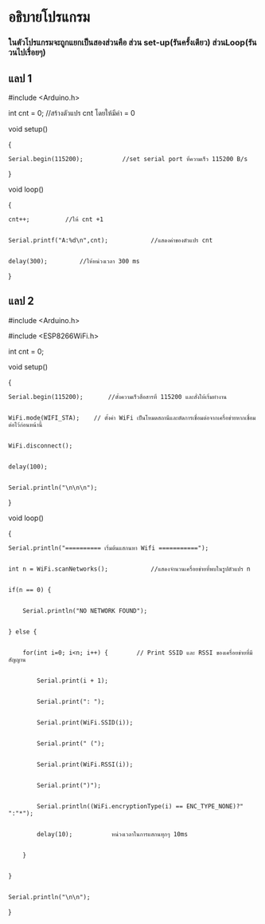 # อธิบายโปรแกรม
### ในตัวโปรแกรมจะถูกแยกเป็นสองส่วนคือ ส่วน set-up(รันครั้งเดียว) ส่วนLoop(รันวนไปเรื่อยๆ)
## แลป 1 
#include <Arduino.h>


int cnt = 0;			//สร้างตัวแปร cnt โดยให้มีค่า = 0


void setup()


{


	Serial.begin(115200);			//set serial port ที่ความเร็ว 115200 B/s
	
	
}


void loop()


{


	cnt++;			//ให้ cnt +1
	
	
	Serial.printf("A:%d\n",cnt);			//แสดงค่าของตัวแปร cnt 
	
	
	delay(300);			//ให้หน่วงเวลา 300 ms
	
	
}
## แลป 2
#include <Arduino.h>


#include <ESP8266WiFi.h>


int cnt = 0;


void setup()


{


	Serial.begin(115200);		//ตั้งความเร็วสื่อสารที่ 115200 และสั่งให้เริ่มทำงาน
	
	
	WiFi.mode(WIFI_STA);	// ตั้งค่า WiFi เป็นโหมดสถานีและตัดการเชื่อมต่อจากเครื่อข่ายหากเชื่อมต่อไว้ก่อนหน้านี้	
	
	
	WiFi.disconnect();
	
	
	delay(100);
	
	
	Serial.println("\n\n\n");
	
	
}


void loop()


{


	Serial.println("========== เริ่มต้นแสกนหา Wifi ===========");
	
	
	int n = WiFi.scanNetworks();			//แสดงจำนวนเครื่อยข่ายที่พบในรูปตัวแปร n
	
	
	if(n == 0) {
	
	
		Serial.println("NO NETWORK FOUND");
		
		
	} else {
	
	
		for(int i=0; i<n; i++) { 		// Print SSID และ RSSI ของเครื่อยข่ายที่มีสัญญาน
		
		
			Serial.print(i + 1);
			
			
			Serial.print(": ");
			
			
			Serial.print(WiFi.SSID(i));
			
			
			Serial.print(" (");
			
			
			Serial.print(WiFi.RSSI(i));
			
			
			Serial.print(")");
			
			
			Serial.println((WiFi.encryptionType(i) == ENC_TYPE_NONE)?" ":"*");
			
			
			delay(10);			 หน่วงเวลาในการแสกนทุกๆ 10ms
			
			
		}
		
		
	}
	
	
	Serial.println("\n\n");
	
	
}
